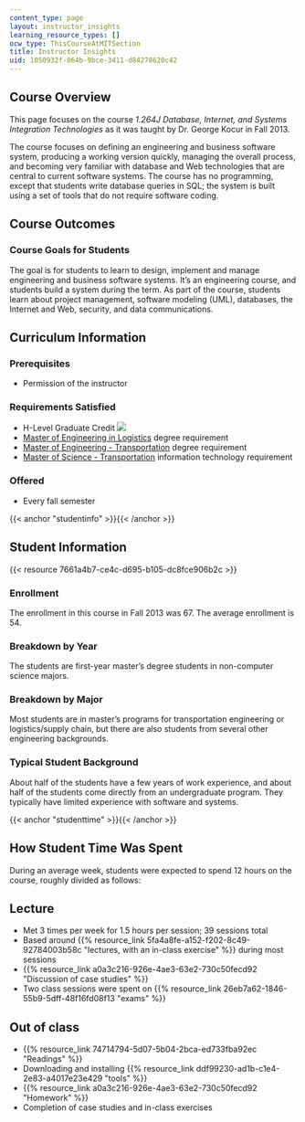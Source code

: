 ```yaml
---
content_type: page
layout: instructor_insights
learning_resource_types: []
ocw_type: ThisCourseAtMITSection
title: Instructor Insights
uid: 1050932f-064b-9bce-3411-d84278620c42
---
```


Course Overview
---------------

This page focuses on the course _1.264J Database, Internet, and Systems Integration Technologies_ as it was taught by Dr. George Kocur in Fall 2013.

The course focuses on defining an engineering and business software system, producing a working version quickly, managing the overall process, and becoming very familiar with database and Web technologies that are central to current software systems. The course has no programming, except that students write database queries in SQL; the system is built using a set of tools that do not require software coding.

Course Outcomes
---------------

### Course Goals for Students

The goal is for students to learn to design, implement and manage engineering and business software systems. It’s an engineering course, and students build a system during the term. As part of the course, students learn about project management, software modeling (UML), databases, the Internet and Web, security, and data communications.

Curriculum Information
----------------------

### Prerequisites

*   Permission of the instructor

### Requirements Satisfied

*   H-Level Graduate Credit ![](/images/educator/icon-question-hlevel.png)
*   [Master of Engineering in Logistics](https://scm.mit.edu/) degree requirement
*   [Master of Engineering - Transportation](https://cee.mit.edu/graduate/MEng/Transportation) degree requirement
*   [Master of Science - Transportation](http://cee.mit.edu/graduate/mst) information technology requirement

### Offered

*   Every fall semester

{{< anchor "studentinfo" >}}{{< /anchor >}}

Student Information
-------------------

{{< resource 7661a4b7-ce4c-d695-b105-dc8fce906b2c >}}

### Enrollment

The enrollment in this course in Fall 2013 was 67. The average enrollment is 54.

### Breakdown by Year

The students are first-year master’s degree students in non-computer science majors.

### Breakdown by Major

Most students are in master’s programs for transportation engineering or logistics/supply chain, but there are also students from several other engineering backgrounds.

### Typical Student Background

About half of the students have a few years of work experience, and about half of the students come directly from an undergraduate program. They typically have limited experience with software and systems.

{{< anchor "studenttime" >}}{{< /anchor >}}

How Student Time Was Spent
--------------------------

During an average week, students were expected to spend 12 hours on the course, roughly divided as follows:

Lecture
-------

*   Met 3 times per week for 1.5 hours per session; 39 sessions total
*   Based around {{% resource_link 5fa4a8fe-a152-f202-8c49-92784003b58c "lectures, with an in-class exercise" %}} during most sessions
*   {{% resource_link a0a3c216-926e-4ae3-63e2-730c50fecd92 "Discussion of case studies" %}}
*   Two class sessions were spent on {{% resource_link 26eb7a62-1846-55b9-5dff-48f16fd08f13 "exams" %}}

Out of class
------------

*   {{% resource_link 74714794-5d07-5b04-2bca-ed733fba92ec "Readings" %}}
*   Downloading and installing {{% resource_link ddf99230-ad1b-c1e4-2e83-a4017e23e429 "tools" %}}
*   {{% resource_link a0a3c216-926e-4ae3-63e2-730c50fecd92 "Homework" %}}
*   Completion of case studies and in-class exercises